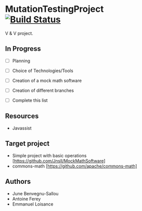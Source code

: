 # MutationTestingProject  [![Build Status](https://travis-ci.org/Jnsll/MutationTestingProject.svg?branch=master)](https://travis-ci.org/Jnsll/MutationTestingProject)

V & V project.

## In Progress

- [ ] Planning
- [ ] Choice of Technologies/Tools
- [ ] Creation of a mock math software
- [ ] Creation of different branches
- [ ] Complete this list


## Resources
- Javassist

## Target project
- Simple project with basic operations [https://github.com/Jnsll/MockMathSoftware]
- commons-math [https://github.com/apache/commons-math]

## Authors
- June Benvegnu-Sallou
- Antoine Ferey
- Emmanuel Loisance
